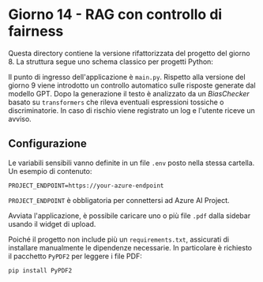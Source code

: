 # Giorno 14 - RAG con controllo di fairness

Questa directory contiene la versione rifattorizzata del progetto del giorno 8.
La struttura segue uno schema classico per progetti Python:


Il punto di ingresso dell'applicazione è `main.py`. Rispetto alla versione del
giorno 9 viene introdotto un controllo automatico sulle risposte generate dal
modello GPT. Dopo la generazione il testo è analizzato da un *BiasChecker*
basato su `transformers` che rileva eventuali espressioni tossiche o
discriminatorie. In caso di rischio viene registrato un log e l'utente riceve un
avviso.

## Configurazione
Le variabili sensibili vanno definite in un file `.env` posto nella stessa cartella. Un esempio di contenuto:

```
PROJECT_ENDPOINT=https://your-azure-endpoint
```
`PROJECT_ENDPOINT` è obbligatoria per connettersi ad Azure AI Project.

Avviata l'applicazione, è possibile caricare uno o più file `.pdf` dalla sidebar usando il widget di upload.

Poiché il progetto non include più un `requirements.txt`, assicurati di installare manualmente le dipendenze necessarie. In particolare è richiesto il pacchetto `PyPDF2` per leggere i file PDF:

```bash
pip install PyPDF2
```

